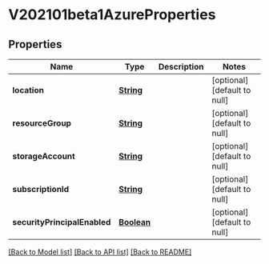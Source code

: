 # V202101beta1AzureProperties
## Properties

Name | Type | Description | Notes
------------ | ------------- | ------------- | -------------
**location** | [**String**](string.md) |  | [optional] [default to null]
**resourceGroup** | [**String**](string.md) |  | [optional] [default to null]
**storageAccount** | [**String**](string.md) |  | [optional] [default to null]
**subscriptionId** | [**String**](string.md) |  | [optional] [default to null]
**securityPrincipalEnabled** | [**Boolean**](boolean.md) |  | [optional] [default to null]

[[Back to Model list]](../README.md#documentation-for-models) [[Back to API list]](../README.md#documentation-for-api-endpoints) [[Back to README]](../README.md)

